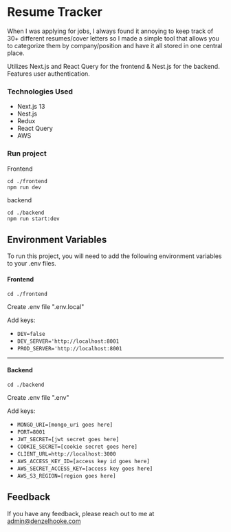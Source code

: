 # Resume Tracker
When I was applying for jobs, I always found it annoying to keep track of 30+ different resumes/cover letters so I made a simple tool that allows you to categorize them by company/position and have it all stored in one central place. 

Utilizes Next.js and React Query for the frontend & Nest.js for the backend. Features user authentication. 

### Technologies Used
- Next.js 13
- Nest.js
- Redux
- React Query
- AWS





### Run project
Frontend
```
cd ./frontend
npm run dev
```
backend
```
cd ./backend
npm run start:dev
```

    
## Environment Variables

To run this project, you will need to add the following environment variables to your .env files. 

#### Frontend


```
cd ./frontend 
```

Create .env file ".env.local"

Add keys: 
- `DEV=false`
- `DEV_SERVER='http://localhost:8001`
- `PROD_SERVER='http://localhost:8001`
----
#### Backend


```
cd ./backend
```

Create .env file ".env"

Add keys: 
- `MONGO_URI=[mongo_uri goes here]`
- `PORT=8001`
- `JWT_SECRET=[jwt secret goes here]`
- `COOKIE_SECRET=[cookie secret goes here]`
- `CLIENT_URL=http://localhost:3000`
- `AWS_ACCESS_KEY_ID=[access key id goes here]`
- `AWS_SECRET_ACCESS_KEY=[access key goes here]`
- `AWS_S3_REGION=[region goes here]`




## Feedback

If you have any feedback, please reach out to me at admin@denzelhooke.com

